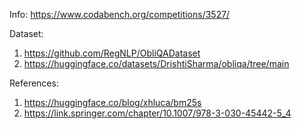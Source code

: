 Info: https://www.codabench.org/competitions/3527/

Dataset: 
1. https://github.com/RegNLP/ObliQADataset 
2. https://huggingface.co/datasets/DrishtiSharma/obliqa/tree/main 


References:
1. https://huggingface.co/blog/xhluca/bm25s
2. https://link.springer.com/chapter/10.1007/978-3-030-45442-5_4
